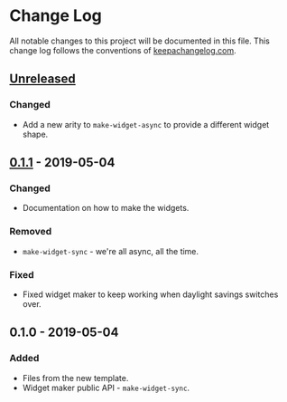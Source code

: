 # Change Log
All notable changes to this project will be documented in this file. This change log follows the conventions of [keepachangelog.com](http://keepachangelog.com/).

## [Unreleased]
### Changed
- Add a new arity to `make-widget-async` to provide a different widget shape.

## [0.1.1] - 2019-05-04
### Changed
- Documentation on how to make the widgets.

### Removed
- `make-widget-sync` - we're all async, all the time.

### Fixed
- Fixed widget maker to keep working when daylight savings switches over.

## 0.1.0 - 2019-05-04
### Added
- Files from the new template.
- Widget maker public API - `make-widget-sync`.

[Unreleased]: https://github.com/your-name/performance-benchmark-framework/compare/0.1.1...HEAD
[0.1.1]: https://github.com/your-name/performance-benchmark-framework/compare/0.1.0...0.1.1
